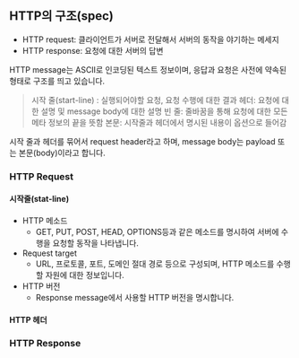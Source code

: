 ## HTTP의 구조(spec)

- HTTP request: 클라이언트가 서버로 전달해서 서버의 동작을 야기하는 메세지
- HTTP response: 요청에 대한 서버의 답변

HTTP message는 ASCII로 인코딩된 텍스트 정보이며, 응답과 요청은 사전에 약속된 형태로 구조를 띄고 있습니다.

> 시작 줄(start-line) : 실행되어야할 요청, 요청 수행에 대한 결과
> 헤더: 요청에 대한 설명 및 message body에 대한 설명
> 빈 줄: 줄바꿈을 통해 요청에 대한 모든 메타 정보의 끝을 뜻함
> 본문: 시작줄과 헤더에서 명시된 내용이 옵션으로 들어감

시작 줄과 헤더를 묶어서 request header라고 하며, message body는 payload 또는 본문(body)이라고 합니다.

### HTTP Request

#### 시작줄(stat-line)
- HTTP 메소드
    - GET, PUT, POST, HEAD, OPTIONS등과 같은 메소드를 명시하여 서버에 수행을 요청할 동작을 나타냅니다. 
- Request target
    - URL, 프로토콜, 포트, 도메인 절대 경로 등으로 구성되며, HTTP 메소드를 수행할 자원에 대한 정보입니다.
- HTTP 버전
    - Response message에서 사용할 HTTP 버전을 명시합니다.

#### HTTP 헤더




### HTTP Response
